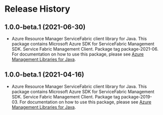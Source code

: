 # Release History

## 1.0.0-beta.1 (2021-06-30)

- Azure Resource Manager ServiceFabric client library for Java. This package contains Microsoft Azure SDK for ServiceFabric Management SDK. Service Fabric Management Client. Package tag package-2021-06. For documentation on how to use this package, please see [Azure Management Libraries for Java](https://aka.ms/azsdk/java/mgmt).

## 1.0.0-beta.1 (2021-04-16)

- Azure Resource Manager ServiceFabric client library for Java. This package contains Microsoft Azure SDK for ServiceFabric Management SDK. Service Fabric Management Client. Package tag package-2019-03. For documentation on how to use this package, please see [Azure Management Libraries for Java](https://aka.ms/azsdk/java/mgmt).
